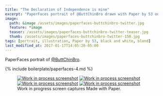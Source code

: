 ```yaml
---
title: "The Declaration of Independence is mine"
excerpt: "PaperFaces portrait of @ButtChinBro drawn with Paper by 53 on an iPad."
image: 
  path: &image /assets/images/paperfaces-buttchinbro-twitter.jpg 
  feature: *image
  teaser: /assets/images/paperfaces-buttchinbro-twitter-teaser.jpg
  thumb: /assets/images/paperfaces-buttchinbro-twitter-150.jpg
tags: [portrait, illustration, Paper by 53, black and white, blend]
last_modified_at: 2017-01-17T14:05:26-05:00
---
```


PaperFaces portrait of [@ButtChinBro](http://twitter.com/ButtChinBro).

{% include boilerplate/paperfaces-4.md %}

<figure class="third">
	<a href="{{ site.url }}/assets/images/paperfaces-buttchinbro-process-1-lg.jpg"><img src="{{ site.url }}/assets/images/paperfaces-buttchinbro-process-1-600.jpg" alt="Work in process screenshot"></a>
	<a href="{{ site.url }}/assets/images/paperfaces-buttchinbro-process-2-lg.jpg"><img src="{{ site.url }}/assets/images/paperfaces-buttchinbro-process-2-600.jpg" alt="Work in process screenshot"></a>
	<a href="{{ site.url }}/assets/images/paperfaces-buttchinbro-process-3-lg.jpg"><img src="{{ site.url }}/assets/images/paperfaces-buttchinbro-process-3-600.jpg" alt="Work in process screenshot"></a>
	<a href="{{ site.url }}/assets/images/paperfaces-buttchinbro-process-4-lg.jpg"><img src="{{ site.url }}/assets/images/paperfaces-buttchinbro-process-4-600.jpg" alt="Work in process screenshot"></a>
	<figcaption>Work in progress screen captures Made with Paper.</figcaption>
</figure>
